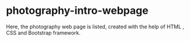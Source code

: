 # photography-intro-webpage
Here, the photography web page is listed, created with the help of HTML , CSS  and Bootstrap framework.

